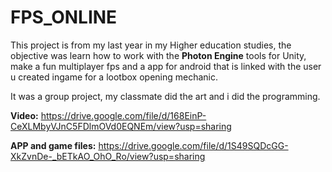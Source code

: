 # FPS_ONLINE
This project is from my last year in my Higher education studies, the objective was learn how to work with the **Photon Engine** tools for Unity, make a fun multiplayer fps and a app for android that is linked with the user u created ingame for a lootbox opening mechanic.

It was a group project, my classmate did the art and i did the programming. 

**Video:** https://drive.google.com/file/d/168EinP-CeXLMbyVJnC5FDlmOVd0EQNEm/view?usp=sharing

**APP and game files:** https://drive.google.com/file/d/1S49SQDcGG-XkZvnDe-_bETkAO_OhO_Ro/view?usp=sharing
